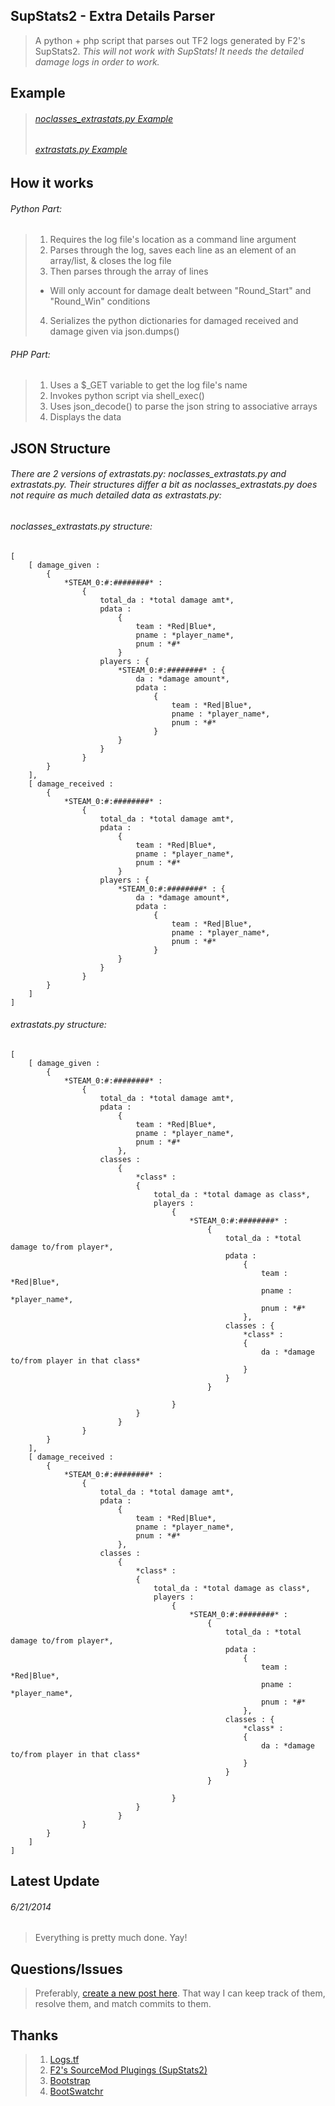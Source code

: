 ## SupStats2 - Extra Details Parser
> A python + php script that parses out TF2 logs generated by F2's SupStats2. *This will not work with SupStats! It needs the detailed damage logs in order to work.*


## Example
> ###### [*noclasses_extrastats.py* Example](http://mnemyx.net/tfstats/index.php?log=l0620012&classes=false)
>
> ###### [*extrastats.py* Example](http://mnemyx.net/tfstats/index.php?log=l0620012)


## How it works
###### Python Part:
> 1. Requires the log file's location as a command line argument
> 2. Parses through the log, saves each line as an element of an array/list, & closes the log file
> 3. Then parses through the array of lines
>	* Will only account for damage dealt between "Round_Start" and "Round_Win" conditions
> 4. Serializes the python dictionaries for damaged received and damage given via json.dumps()


###### PHP Part:
> 1. Uses a $_GET variable to get the log file's name
> 2. Invokes python script via shell_exec()
> 3. Uses json_decode() to parse the json string to associative arrays
> 4. Displays the data


## JSON Structure
###### There are 2 versions of extrastats.py: *noclasses_extrastats.py* and *extrastats.py*. Their structures differ a bit as *noclasses_extrastats.py* does not require as much detailed data as *extrastats.py*:

###### *noclasses_extrastats.py* structure:
	[ 
		[ damage_given : 
			{ 
				*STEAM_0:#:########* : 
					{
						total_da : *total damage amt*,
						pdata : 
							{
								team : *Red|Blue*,
								pname : *player_name*,
								pnum : *#*
							}
						players : {
							*STEAM_0:#:########* : {
								da : *damage amount*,
								pdata : 
									{
										team : *Red|Blue*,
										pname : *player_name*,
										pnum : *#*
									}
							}
						}
					}
			}
		],
		[ damage_received : 
			{ 
				*STEAM_0:#:########* : 
					{
						total_da : *total damage amt*,
						pdata : 
							{
								team : *Red|Blue*,
								pname : *player_name*,
								pnum : *#*
							}
						players : {
							*STEAM_0:#:########* : {
								da : *damage amount*,
								pdata : 
									{
										team : *Red|Blue*,
										pname : *player_name*,
										pnum : *#*
									}
							}
						}
					}
			}
		]
	]


###### *extrastats.py* structure:
	[ 
		[ damage_given : 
			{ 
				*STEAM_0:#:########* : 
					{	
						total_da : *total damage amt*,
						pdata : 
							{
								team : *Red|Blue*,
								pname : *player_name*,
								pnum : *#*
							},
						classes : 
							{
								*class* : 
								{
									total_da : *total damage as class*,
									players : 
										{
											*STEAM_0:#:########* : 
												{
													total_da : *total damage to/from player*,
													pdata : 
														{
															team : *Red|Blue*,
															pname : *player_name*,
															pnum : *#*
														},
													classes : {
														*class* : 
														{
															da : *damage to/from player in that class*
														}
													}
												}		

										}
								}
							}
					}
			}
		],
		[ damage_received : 
			{ 
				*STEAM_0:#:########* : 
					{	
						total_da : *total damage amt*,
						pdata : 
							{
								team : *Red|Blue*,
								pname : *player_name*,
								pnum : *#*
							},
						classes : 
							{
								*class* : 
								{
									total_da : *total damage as class*,
									players : 
										{
											*STEAM_0:#:########* : 
												{
													total_da : *total damage to/from player*,
													pdata : 
														{
															team : *Red|Blue*,
															pname : *player_name*,
															pnum : *#*
														},
													classes : {
														*class* : 
														{
															da : *damage to/from player in that class*
														}
													}
												}		

										}
								}
							}
					}
			}
		]
	]

## Latest Update
###### 6/21/2014
> Everything is pretty much done. Yay!

## Questions/Issues
> Preferably, [create a new post here](https://github.com/mnemyx/logstfextra/issues/new). That way I can keep track of them, resolve them, and match commits to them.

## Thanks
> 1. [Logs.tf](https://logs.tf)
> 2. [F2's SourceMod Plugings (SupStats2)](http://teamfortress.tv/thread/13598/?page=1#post-1)
> 3. [Bootstrap](http://getbootstrap.com/)
> 4. [BootSwatchr](http://bootswatchr.com/)